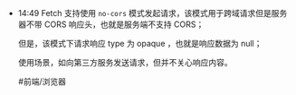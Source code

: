 
- 14:49 
	Fetch 支持使用 `no-cors` 模式发起请求，该模式用于跨域请求但是服务器不带 CORS 响应头，也就是服务端不支持 CORS；
	
	但是，该模式下请求响应 type 为 opaque ，也就是响应数据为 null；
	
	使用场景，如向第三方服务发送请求，但并不关心响应内容。
	
	#前端/浏览器
